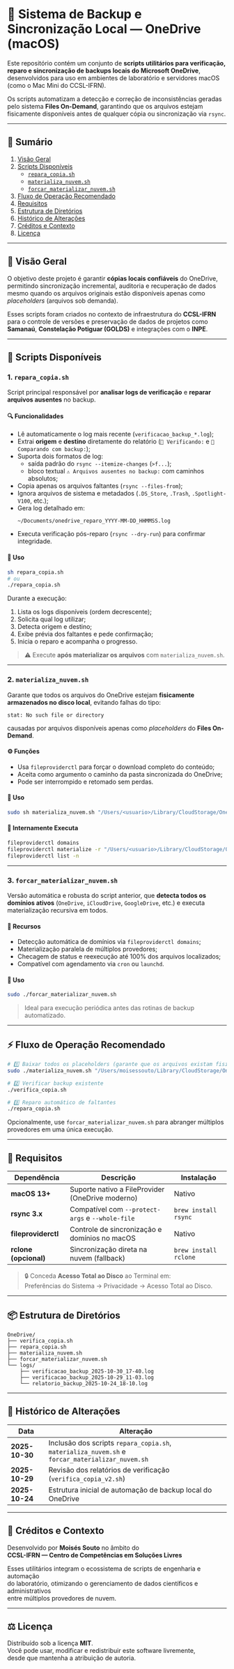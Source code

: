 # 🧩 Sistema de Backup e Sincronização Local — OneDrive (macOS)

Este repositório contém um conjunto de **scripts utilitários para verificação, reparo e sincronização de backups locais do Microsoft OneDrive**, desenvolvidos para uso em ambientes de laboratório e servidores macOS (como o Mac Mini do CCSL-IFRN).

Os scripts automatizam a detecção e correção de inconsistências geradas pelo sistema **Files On-Demand**, garantindo que os arquivos estejam fisicamente disponíveis antes de qualquer cópia ou sincronização via `rsync`.

---

## 📘 Sumário

1. [Visão Geral](#visão-geral)
2. [Scripts Disponíveis](#scripts-disponíveis)
   - [`repara_copia.sh`](#1-repara_copiash)
   - [`materializa_nuvem.sh`](#2-materializa_nuvemsh)
   - [`forcar_materializar_nuvem.sh`](#3-forcar_materializar_nuvemsh)
3. [Fluxo de Operação Recomendado](#⚡-fluxo-de-operação-recomendado)
4. [Requisitos](#🧰-requisitos)
5. [Estrutura de Diretórios](#📦-estrutura-de-diretórios)
6. [Histórico de Alterações](#🧾-histórico-de-alterações)
7. [Créditos e Contexto](#🧠-créditos-e-contexto)
8. [Licença](#⚖️-licença)

---

## 📖 Visão Geral

O objetivo deste projeto é garantir **cópias locais confiáveis** do OneDrive, permitindo sincronização incremental, auditoria e recuperação de dados mesmo quando os arquivos originais estão disponíveis apenas como *placeholders* (arquivos sob demanda).

Esses scripts foram criados no contexto de infraestrutura do **CCSL-IFRN** para o controle de versões e preservação de dados de projetos como **Samanaú**, **Constelação Potiguar (GOLDS)** e integrações com o **INPE**.

---

## 🧩 Scripts Disponíveis

### 1. `repara_copia.sh`

Script principal responsável por **analisar logs de verificação** e **reparar arquivos ausentes** no backup.

#### 🔍 Funcionalidades

- Lê automaticamente o log mais recente (`verificacao_backup_*.log`);
- Extrai **origem** e **destino** diretamente do relatório (`📂 Verificando:` e `🔗 Comparando com backup:`);  
- Suporta dois formatos de log:
  - saída padrão do `rsync --itemize-changes` (`>f...`);
  - bloco textual `⚠️ Arquivos ausentes no backup:` com caminhos absolutos;
- Copia apenas os arquivos faltantes (`rsync --files-from`);
- Ignora arquivos de sistema e metadados (`.DS_Store`, `.Trash`, `.Spotlight-V100`, etc.);
- Gera log detalhado em:
  ```
  ~/Documents/onedrive_reparo_YYYY-MM-DD_HHMMSS.log
  ```
- Executa verificação pós-reparo (`rsync --dry-run`) para confirmar integridade.

#### 🧭 Uso

```bash
sh repara_copia.sh
# ou
./repara_copia.sh
```

Durante a execução:
1. Lista os logs disponíveis (ordem decrescente);
2. Solicita qual log utilizar;
3. Detecta origem e destino;
4. Exibe prévia dos faltantes e pede confirmação;
5. Inicia o reparo e acompanha o progresso.

> ⚠️ Execute **após materializar os arquivos** com `materializa_nuvem.sh`.

---

### 2. `materializa_nuvem.sh`

Garante que todos os arquivos do OneDrive estejam **fisicamente armazenados no disco local**, evitando falhas do tipo:

```
stat: No such file or directory
```

causadas por arquivos disponíveis apenas como *placeholders* do **Files On-Demand**.

#### ⚙️ Funções

- Usa `fileproviderctl` para forçar o download completo do conteúdo;
- Aceita como argumento o caminho da pasta sincronizada do OneDrive;
- Pode ser interrompido e retomado sem perdas.

#### 🧭 Uso

```bash
sudo sh materializa_nuvem.sh "/Users/<usuario>/Library/CloudStorage/OneDrive-IFRN"
```

#### 🧩 Internamente Executa

```bash
fileproviderctl domains
fileproviderctl materialize -r "/Users/<usuario>/Library/CloudStorage/OneDrive-IFRN"
fileproviderctl list -n
```

---

### 3. `forcar_materializar_nuvem.sh`

Versão automática e robusta do script anterior, que **detecta todos os domínios ativos** (`OneDrive`, `iCloudDrive`, `GoogleDrive`, etc.) e executa materialização recursiva em todos.

#### 🚀 Recursos

- Detecção automática de domínios via `fileproviderctl domains`;
- Materialização paralela de múltiplos provedores;
- Checagem de status e reexecução até 100% dos arquivos localizados;
- Compatível com agendamento via `cron` ou `launchd`.

#### 🧭 Uso

```bash
sudo ./forcar_materializar_nuvem.sh
```

> Ideal para execução periódica antes das rotinas de backup automatizado.

---

## ⚡ Fluxo de Operação Recomendado

```bash
# 1️⃣ Baixar todos os placeholders (garante que os arquivos existam fisicamente)
sudo ./materializa_nuvem.sh "/Users/moisessouto/Library/CloudStorage/OneDrive-IFRN"

# 2️⃣ Verificar backup existente
./verifica_copia.sh

# 3️⃣ Reparo automático de faltantes
./repara_copia.sh
```

Opcionalmente, use `forcar_materializar_nuvem.sh` para abranger múltiplos provedores em uma única execução.

---

## 🧰 Requisitos

| Dependência | Descrição | Instalação |
|--------------|------------|-------------|
| **macOS 13+** | Suporte nativo a FileProvider (OneDrive moderno) | Nativo |
| **rsync 3.x** | Compatível com `--protect-args` e `--whole-file` | `brew install rsync` |
| **fileproviderctl** | Controle de sincronização e domínios no macOS | Nativo |
| **rclone (opcional)** | Sincronização direta na nuvem (fallback) | `brew install rclone` |

> 🔒 Conceda **Acesso Total ao Disco** ao Terminal em:  
> Preferências do Sistema → Privacidade → Acesso Total ao Disco.

---

## 📦 Estrutura de Diretórios

```text
OneDrive/
├── verifica_copia.sh
├── repara_copia.sh
├── materializa_nuvem.sh
├── forcar_materializar_nuvem.sh
└── logs/
    ├── verificacao_backup_2025-10-30_17-40.log
    ├── verificacao_backup_2025-10-29_11-03.log
    └── relatorio_backup_2025-10-24_18-10.log
```

---

## 🧾 Histórico de Alterações

| Data | Alteração |
|------|------------|
| **2025-10-30** | Inclusão dos scripts `repara_copia.sh`, `materializa_nuvem.sh` e `forcar_materializar_nuvem.sh` |
| **2025-10-29** | Revisão dos relatórios de verificação (`verifica_copia_v2.sh`) |
| **2025-10-24** | Estrutura inicial de automação de backup local do OneDrive |

---

## 🧠 Créditos e Contexto

Desenvolvido por **Moisés Souto** no âmbito do  
**CCSL-IFRN — Centro de Competências em Soluções Livres**

Esses utilitários integram o ecossistema de scripts de engenharia e automação  
do laboratório, otimizando o gerenciamento de dados científicos e administrativos  
entre múltiplos provedores de nuvem.

---

## ⚖️ Licença

Distribuído sob a licença **MIT**.  
Você pode usar, modificar e redistribuir este software livremente,  
desde que mantenha a atribuição de autoria.
